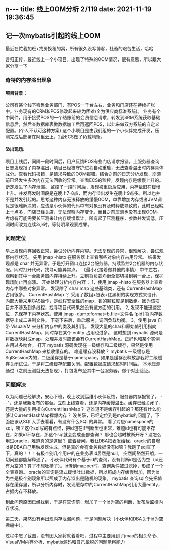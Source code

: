 n---
title: 线上OOM分析 2/119
date: 2021-11-19 19:36:45
---

## 记一次mybatis引起的线上OOM

最近在忙着加班+找房换租的窝，所有很久没写博客，社畜的艰苦生活，哈哈

言归正传，最近线上一个小项目，出现了特殊的OOM情况，很有意思，所以跟大家分享一下

### 奇特的内存溢出现象
#### 项目背景：
公司有某个线下零售业务部门，有POS一千台左右，业务和门店还在持续扩张中。业务现有的CRM和POS修改起来较为困难(全为供应商标准系统)。
业务有个中间件，用于接受POS的一个结账前的会员信息请求，转发到SRM系统获取基础信息后，然后查数据库表做数据加工后再返回POS，以此来做双方系统的自定义配置。(个人不认可这种方案)
这个小项目是由我们组的一个小伙伴完成开发，压测完成后部署在阿里云上，2台ECS做了负载均衡。

#### 溢出现场:
项目上线后，间隔一段时间后，用户反馈POS有些门店请求报错。上服务器查询日志发现报了内存溢出，项目已经被守护进程自动重启，无法查看溢出时内存具体成分。查看代码报错，是请求导致的OOM报错。结合之前的日志分析发现，崩溃前已经发生多次内存无法回收的异常。查看ECS的监控，发现内存是缓慢上升的。断定发生了内存泄漏。
监控了一段时间后，发现被重启后应用，内存依旧在缓慢上升。并发高发时间段是在晚上7-8点，而内存溢出发生在晚上9点多。所以也并不是并发引起的。思考这种内存无法释放的缓慢OOM，单靠增加内存或者JVM调优是很难解决的，应该是小伙伴的代码中有对象没有及时释放导致的，此时已经晚上十点多，门店已经关店，无法观察内存变化，而且之前压测也没有出现OOM。考虑有可能需要长压测来让内存缓慢累计，所有起了压测程序，参数并发调低，压测时间改为连续3小时。等待明早观察成果。

### 问题定位
早上发现内存回收正常，尝试分析内存内容。无法复现的异常，很难解决，尝试观察内存状况。
先用 jmap -histo 在服务器上查看哪些对象内存占用异常。
结果发现都是 char 并无异常。于是打开窗口连接2台服务器，持续监控2台机器的内存状况。同时打开代码，找寻可能异常点。
（最小化接着做其他的事情）
中午左右，观察到其中一台服务器内存持续上升。立刻将负载均衡全部切换到另一台上，保护现场防止再崩溃。
开始处理分析内存内容：
1，使用 jmap -histo 在服务器上查看内存中哪些对象异常。
发现除了 char map 这些基础类，还有 CurrentHashMap 占用很多。
CurrentHashMap ？ 采用了数组+链表+红黑树的实现方式来设计，内部大量采用CAS操作，是线程安全性的map，锁的颗粒度是到数组。因为该项目并不涉及到多线程，找寻项目代码果然没有这方面的引用。
2, 发现不能迅速定位，先保存下内存状态。使用 jmap -dump:format=b,file=文件名 [pid] 将内存数据导出成二进制文件。
下载下来后，重启服务，调回负载均衡。
3，使用 java 自带 VisualVM 来分析内存中的类及其引用。
发现大量的char和原始值引用指向CurrentHashMap，同时存在某个 entity 占用也过多。
这时想到 mybatis 源码是将数据映射成map，处理并发时应该会有CurrentHashMap。正好也和某个实例占用过多吻合。
打开 mybatis 源码发现在一级缓存和二级缓存，果然是使用 CurrentHashMap 来接收缓存的。
难道缓存没释放？
mybatis 一级缓存是SqlSession内的，二级缓存是基于namespace。如果是缓存没释放那我将二级缓存关闭试试。于是将二级缓存配置关闭。配置数据库请求超时时间后。
本地压测通过（之前压测就无法复现），打包发布至其中一台服务器，做个对比验证。


### 问题解决
以为问题已经解决，安心下班，晚上收到运维小伙伴反馈，服务器内存报警了。
--"，还是我新发布的那台。立刻上线查看，还是内存缓慢溢出。缓存已经关闭了，还是大量的引用指向CurrentHashMap？
这难道不是缓存引起的？那还有什么能够让CurrentHashMap撑爆内存？
没关系，已经定位到是mybatis的问题了，下面应该从SQL入手去看看，有没有什么SQL的异常。
看了对应namespace的sql，咦？这个sql写的有点怪，把id包在if判断里也正常，难道id也有可能不存在，如果id不存在，那这个sql就会变成全部查询？
那也会超时被断开呀？没怎么用过oracle，难道真的是这里？
戴着疑问，我让DBA把表发给我，oracle的自增id是DBA自己用触发器生成，但是真的会有业务数据没有id嘛？我跑了sql查了一下，真的！！！有极个别几个用户的在业务表id居然是null。
突然间豁然开朗，一切问题都能解释通了。
小伙伴代码有个基于id的查询，没有判断id是否为空（id还有为空的？算了不想吐槽了）。id传到mapper时，查询条件被过滤掉，形成了一个全表查询。
oracle的查询是流式缓慢吐出数据，所以照成内存缓慢增加，因为id为空是极个别现象所以照成了内存溢出是随机的现象。
mybatis 查询sql会先把值存在缓存里，所以分析内存时，发现缓存中的CurrentHashMap引用大量entity，占据内存不释放。

到此问题原因已经找到，于是在查询前，增加了一个id为空的判断，发布后监控内存状况。

第二天，果然没有再出现内存泄漏问题，于是问题解决（小伙伴和DBA关于id为空撕逼中）。

过程中忘了截图，没有图大家将就着看吧，过程中主要用到了jmap的相关命令、VisualVM内存分析、mybatis源码和自己敏锐的问题觉察能力


